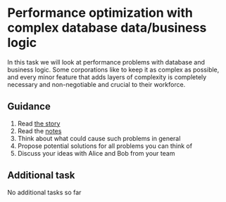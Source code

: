 # Performance optimization with complex database data/business logic

In this task we will look at performance problems with database and business logic.
Some corporations like to keep it as complex as possible, and every minor feature that adds layers of complexity 
is completely necessary and non-negotiable and crucial to their workforce.


## Guidance

1. Read [the story](STORY.md)
2. Read the [notes](NOTES.md)
3. Think about what could cause such problems in general
4. Propose potential solutions for all problems you can think of
5. Discuss your ideas with Alice and Bob from your team


## Additional task

No additional tasks so far